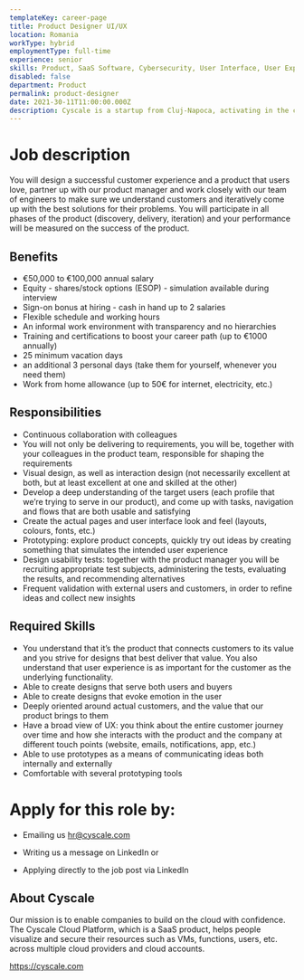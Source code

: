 ```yaml
---
templateKey: career-page
title: Product Designer UI/UX
location: Romania
workType: hybrid
employmentType: full-time
experience: senior
skills: Product, SaaS Software, Cybersecurity, User Interface, User Experience, User Interaction, Usability Testing
disabled: false
department: Product
permalink: product-designer
date: 2021-30-11T11:00:00.000Z
description: Cyscale is a startup from Cluj-Napoca, activating in the cloud cybersecurity industry. We are looking for an experienced product designer.
---
```


# Job description

You will design a successful customer experience and a product that users love, partner up with our product manager and work closely with our team of engineers to make sure we understand customers and iteratively come up with the best solutions for their problems. You will participate in all phases of the product (discovery, delivery, iteration) and your performance will be measured on the success of the product.

## Benefits

-   €50,000 to €100,000 annual salary
-   Equity - shares/stock options (ESOP) - simulation available during interview
-   Sign-on bonus at hiring - cash in hand up to 2 salaries
-   Flexible schedule and working hours
-   An informal work environment with transparency and no hierarchies
-   Training and certifications to boost your career path (up to €1000 annually)
-   25 minimum vacation days
-   an additional 3 personal days (take them for yourself, whenever you need them)
-   Work from home allowance (up to 50€ for internet, electricity, etc.)

## Responsibilities

-   Continuous collaboration with colleagues
-   You will not only be delivering to requirements, you will be, together with your colleagues in the product team, responsible for shaping the requirements
-   Visual design, as well as interaction design (not necessarily excellent at both, but at least excellent at one and skilled at the other)
-   Develop a deep understanding of the target users (each profile that we’re trying to serve in our product), and come up with tasks, navigation and flows that are both usable and satisfying
-   Create the actual pages and user interface look and feel (layouts, colours, fonts, etc.)
-   Prototyping: explore product concepts, quickly try out ideas by creating something that simulates the intended user experience
-   Design usability tests: together with the product manager you will be recruiting appropriate test subjects, administering the tests, evaluating the results, and recommending alternatives
-   Frequent validation with external users and customers, in order to refine ideas and collect new insights

## Required Skills

-   You understand that it’s the product that connects customers to its value and you strive for designs that best deliver that value. You also understand that user experience is as important for the customer as the underlying functionality.
-   Able to create designs that serve both users and buyers
-   Able to create designs that evoke emotion in the user
-   Deeply oriented around actual customers, and the value that our product brings to them
-   Have a broad view of UX: you think about the entire customer journey over time and how she interacts with the product and the company at different touch points (website, emails, notifications, app, etc.)
-   Able to use prototypes as a means of communicating ideas both internally and externally
-   Comfortable with several prototyping tools

# Apply for this role by:

-   Emailing us [hr@cyscale.com](mailto:hr@cyscale.com)

-   Writing us a message on LinkedIn or

-   Applying directly to the job post via LinkedIn

## About Cyscale

Our mission is to enable companies to build on the cloud with confidence. The Cyscale Cloud Platform, which is a SaaS product, helps people visualize and secure their resources such as VMs, functions, users, etc. across multiple cloud providers and cloud accounts.

https://cyscale.com
